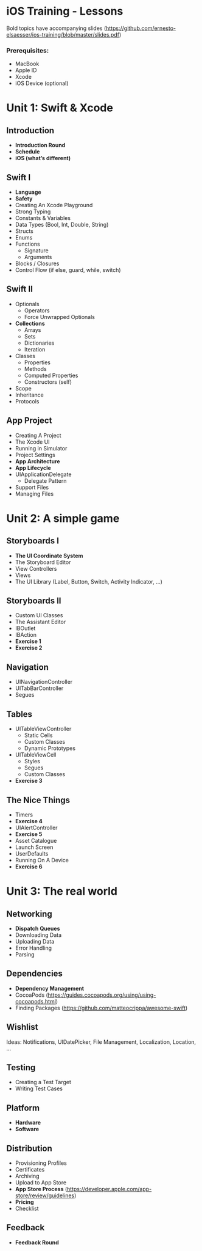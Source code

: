 # iOS Training - Lessons

Bold topics have accompanying slides (https://github.com/ernesto-elsaesser/ios-training/blob/master/slides.pdf)

### Prerequisites:
- MacBook
- Apple ID
- Xcode
- iOS Device (optional)

# Unit 1: Swift & Xcode

## Introduction
- **Introduction Round**
- **Schedule**
- **iOS (what’s different)**

## Swift I 
- **Language**
- **Safety**
- Creating An Xcode Playground
- Strong Typing
- Constants & Variables
- Data Types (Bool, Int, Double, String)
- Structs
- Enums
- Functions
  - Signature
  - Arguments
- Blocks / Closures
- Control Flow (if else, guard, while, switch)

## Swift II
- Optionals
  - Operators
  - Force Unwrapped Optionals
- **Collections**
  - Arrays
  - Sets
  - Dictionaries
  - Iteration
- Classes
  - Properties
  - Methods
  - Computed Properties
  - Constructors (self)
- Scope
- Inheritance
- Protocols

## App Project
- Creating A Project
- The Xcode UI
- Running in Simulator
- Project Settings
- **App Architecture**
- **App Lifecycle**
- UIApplicationDelegate
  - Delegate Pattern
- Support Files
- Managing Files

# Unit 2: A simple game

## Storyboards I
- **The UI Coordinate System**
- The Storyboard Editor
- View Controllers
- Views
- The UI Library (Label, Button, Switch, Activity Indicator, ...)

## Storyboards II
- Custom UI Classes
- The Assistant Editor
- IBOutlet
- IBAction
- **Exercise 1**
- **Exercise 2**

## Navigation
- UINavigationController
- UITabBarController
- Segues

## Tables
- UITableViewController
  - Static Cells
  - Custom Classes
  - Dynamic Prototypes
- UITableViewCell
  - Styles
  - Segues
  - Custom Classes
- **Exercise 3**

## The Nice Things
- Timers
- **Exercise 4**
- UIAlertController
- **Exercise 5**
- Asset Catalogue
- Launch Screen
- UserDefaults
- Running On A Device
- **Exercise 6**

# Unit 3: The real world

## Networking
- **Dispatch Queues**
- Downloading Data
- Uploading Data
- Error Handling
- Parsing

## Dependencies
- **Dependency Management**
- CocoaPods (https://guides.cocoapods.org/using/using-cocoapods.html)
- Finding Packages (https://github.com/matteocrippa/awesome-swift)

## Wishlist 
Ideas: Notifications, UIDatePicker, File Management, Localization, Location, ...

## Testing 
- Creating a Test Target
- Writing Test Cases

## Platform 
- **Hardware**
- **Software**

## Distribution 
- Provisioning Profiles
- Certificates
- Archiving
- Upload to App Store
- **App Store Process** (https://developer.apple.com/app-store/review/guidelines)
- **Pricing**
- Checklist

## Feedback 
- **Feedback Round**